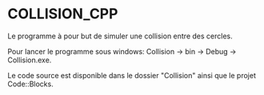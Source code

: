 # COLLISION_CPP

Le programme à pour but de simuler une collision entre des cercles.

Pour lancer le programme sous windows: Collision -> bin -> Debug -> Collision.exe.

Le code source est disponible dans le dossier "Collision" ainsi que le projet Code::Blocks.
